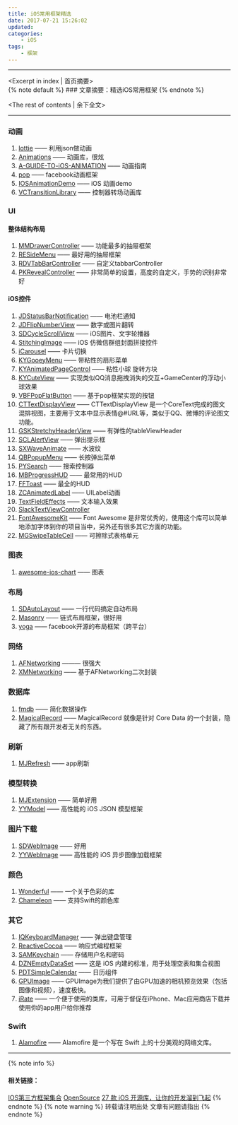```yaml
---
title: iOS常用框架精选
date: 2017-07-21 15:26:02
updated:
categories:
    - iOS
tags:
    - 框架
---
```

---
<Excerpt in index | 首页摘要>  
    {% note default %}
    ### 文章摘要：精选iOS常用框架
    {% endnote %}
 <!-- more -->
<The rest of contents | 余下全文>
***
### 动画
1. [lottie](https://github.com/airbnb/lottie-ios) —— 利用json做动画
2. [Animations](https://github.com/YouXianMing/Animations) —— 动画库，很炫
3. [A-GUIDE-TO-iOS-ANIMATION](https://github.com/KittenYang/A-GUIDE-TO-iOS-ANIMATION) —— 动画指南
4. [pop](https://github.com/facebook/pop) —— facebook动画框架
5. [IOSAnimationDemo](https://github.com/yixiangboy/IOSAnimationDemo) —— iOS 动画demo
6. [VCTransitionLibrary](https://github.com/ColinEberhardt/VCTransitionsLibrary) —— 控制器转场动画库

### UI
#### 整体结构布局
1. [MMDrawerController](https://github.com/mutualmobile/MMDrawerController) —— 功能最多的抽屉框架
2. [RESideMenu](https://github.com/romaonthego/RESideMenu) —— 最好用的抽屉框架
3. [RDVTabBarController](https://github.com/robbdimitrov/RDVTabBarController) —— 自定义tabbarController 
4. [PKRevealController](https://github.com/pkluz/PKRevealController) —— 非常简单的设置，高度的自定义，手势的识别非常好

#### iOS控件
1. [JDStatusBarNotification](https://github.com/calimarkus/JDStatusBarNotification) —— 电池栏通知 
2. [JDFlipNumberView](https://github.com/calimarkus/JDFlipNumberView) —— 数字或图片翻转
3. [SDCycleScrollView](https://github.com/gsdios/SDCycleScrollView) —— iOS图片、文字轮播器 
4. [StitchingImage](https://github.com/zhengjinghua/StitchingImage) —— iOS 仿微信群组封面拼接控件
5. [iCarousel](https://github.com/nicklockwood/iCarousel) —— 卡片切换
6. [KYGooeyMenu](https://github.com/KittenYang/KYGooeyMenu) —— 带粘性的扇形菜单
7. [KYAnimatedPageControl](https://github.com/KittenYang/KYAnimatedPageControl) —— 粘性小球 旋转方块 
8. [KYCuteView](https://github.com/KittenYang/KYCuteView) —— 实现类似QQ消息拖拽消失的交互+GameCenter的浮动小球效果 
9. [VBFPopFlatButton](https://github.com/victorBaro/VBFPopFlatButton) —— 基于pop框架实现的按钮
10. [CTTextDisplayView](https://github.com/BrownCN023/CTTextDisplayView) —— CTTextDisplayView 是一个CoreText完成的图文混排视图，主要用于文本中显示表情@#URL等，类似于QQ、微博的评论图文功能。 
11. [GSKStretchyHeaderView](https://github.com/gskbyte/GSKStretchyHeaderView) —— 有弹性的tableViewHeader
12. [SCLAlertView](https://github.com/dogo/SCLAlertView) —— 弹出提示框
13. [SXWaveAnimate](https://github.com/dsxNiubility/SXWaveAnimate) —— 水波纹
14. [QBPopupMenu](https://github.com/questbeat/QBPopupMenu) —— 长按弹出菜单
15. [PYSearch](https://github.com/iphone5solo/PYSearch) —— 搜索控制器
16. [MBProgressHUD](https://github.com/jdg/MBProgressHUD) —— 最常用的HUD
17. [FFToast](https://github.com/imlifengfeng/FFToast) —— 最全的HUD
18. [ZCAnimatedLabel](https://github.com/overboming/ZCAnimatedLabel) —— UILabel动画
19. [TextFieldEffects](https://github.com/raulriera/TextFieldEffects) —— 文本输入效果
20. [SlackTextViewController](https://github.com/slackhq/SlackTextViewController) 
21. [FontAwesomeKit](https://github.com/PrideChung/FontAwesomeKit) —— Font Awesome 是非常优秀的，使用这个库可以简单地添加字体到你的项目当中，另外还有很多其它方面的功能。
22. [MGSwipeTableCell](https://github.com/MortimerGoro/MGSwipeTableCell) —— 可擦除式表格单元

### 图表
1. [awesome-ios-chart](https://github.com/ameizi/awesome-ios-chart) —— 图表

### 布局
1. [SDAutoLayout](https://github.com/gsdios/SDAutoLayout) —— 一行代码搞定自动布局 
2. [Masonry](https://github.com/SnapKit/Masonry) —— 链式布局框架，很好用
3. [yoga](https://github.com/facebook/yoga) —— facebook开源的布局框架（跨平台）

### 网络
1. [AFNetworking](https://github.com/AFNetworking/AFNetworking) ——— 很强大
2. [XMNetworking](https://github.com/kangzubin/XMNetworking) —— 基于AFNetworking二次封装

### 数据库
1. [fmdb](https://github.com/ccgus/fmdb) —— 简化数据操作
2. [MagicalRecord](https://github.com/magicalpanda/MagicalRecord) —— MagicalRecord 就像是针对 Core Data 的一个封装，隐藏了所有跟开发者无关的东西。

### 刷新
1. [MJRefresh](https://github.com/CoderMJLee/MJRefresh) —— app刷新

### 模型转换
1. [MJExtension](https://github.com/CoderMJLee/MJExtension) —— 简单好用
2. [YYModel](https://github.com/ibireme/YYModel) —— 高性能的 iOS JSON 模型框架

### 图片下载
1. [SDWebImage](https://github.com/rs/SDWebImage) —— 好用
2. [YYWebImage](https://github.com/ibireme/YYWebImage) —— 高性能的 iOS 异步图像加载框架

### 颜色
1. [Wonderful](https://github.com/dsxNiubility/Wonderful) —— 一个关于色彩的库
2. [Chameleon](https://github.com/ViccAlexander/Chameleon) —— 支持Swift的颜色库

### 其它
1. [IQKeyboardManager](https://github.com/hackiftekhar/IQKeyboardManager) —— 弹出键盘管理
2. [ReactiveCocoa](https://github.com/ReactiveCocoa/ReactiveCocoa) —— 响应式编程框架 
3. [SAMKeychain](https://github.com/soffes/SAMKeychain) —— 存储用户名和密码
4. [DZNEmptyDataSet](https://github.com/dzenbot/DZNEmptyDataSet) —— 这是 iOS 内建的标准，用于处理空表和集合视图
5. [PDTSimpleCalendar](https://github.com/jivesoftware/PDTSimpleCalendar) —— 日历组件
6. [GPUImage](https://github.com/BradLarson/GPUImage) —— GPUImage为我们提供了由GPU加速的相机预览效果（包括图像和视频），速度极快。
7. [iRate](https://github.com/nicklockwood/iRate) —— 一个便于使用的类库，可用于督促在iPhone、Mac应用商店下载并使用你的app用户给你推荐

### Swift
1. [Alamofire](https://github.com/Alamofire/Alamofire) —— Alamofire 是一个写在 Swift 上的十分美观的网络文库。
<!-- 内容 -->
***
{% note info %} 
 #### 相关链接：
 [IOS第三方框架集合](http://www.jianshu.com/p/fd4441c4033e)
 [OpenSource](https://github.com/LPH5885888/OpenSource)
 [27 款 iOS 开源库，让你的开发溜到飞起](https://mp.weixin.qq.com/s?__biz=MzAxMzE2Mjc2Ng==&mid=2652155701&idx=1&sn=ddb9e1021f7120261a04fe12e0dea821&chksm=8046cf54b7314642c7a6e333696133bc8806cc8a3c1e475460b8d6cc78fa569c0245e1166e16&mpshare=1&scene=23&srcid=0722yu4zrdZ6TczKyOD1Lmej#rd)
{% endnote %}
{% note warning %} 
 转载请注明出处 
 文章有问题请指出
{% endnote %}